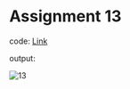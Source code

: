 # Assignment 13

code: [Link](feedback.js)

output:

![13](https://user-images.githubusercontent.com/118118102/213667697-b6418e50-4467-47ac-b57b-4ce7e3f40107.png)